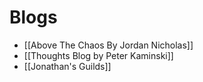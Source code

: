 # Blogs
- [[Above The Chaos By Jordan Nicholas]]
- [[Thoughts Blog by Peter Kaminski]]
- [[Jonathan's Guilds]]
